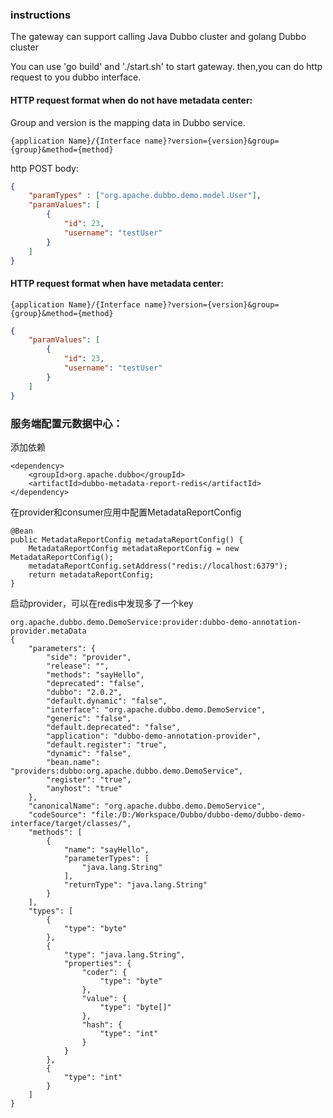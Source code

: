 ### instructions

The gateway can support calling Java Dubbo cluster and golang Dubbo cluster

You can use 'go build' and './start.sh' to start gateway.
then,you can do http request to you dubbo interface.


#### HTTP request format when do not have metadata center:

Group and version is the mapping data in Dubbo service. 

```
{application Name}/​{Interface name}?version={version}&group={group}&method={method}
```

http POST body: 

```json
{
    "paramTypes" : ["org.apache.dubbo.demo.model.User"],
    "paramValues": [
        {
            "id": 23,
            "username": "testUser"
        }
    ]
}
```

#### HTTP request format when  have metadata center:
```
{application Name}/​{Interface name}?version={version}&group={group}&method={method}
```
```json
{
    "paramValues": [
        {
            "id": 23,
            "username": "testUser"
        }
    ]
}

```






### 服务端配置元数据中心：

添加依赖
```
<dependency>
    <groupId>org.apache.dubbo</groupId>
    <artifactId>dubbo-metadata-report-redis</artifactId>
</dependency>
```

在provider和consumer应用中配置MetadataReportConfig
```
@Bean
public MetadataReportConfig metadataReportConfig() {
    MetadataReportConfig metadataReportConfig = new MetadataReportConfig();
    metadataReportConfig.setAddress("redis://localhost:6379");
    return metadataReportConfig;
}

```

 启动provider，可以在redis中发现多了一个key

```
org.apache.dubbo.demo.DemoService:provider:dubbo-demo-annotation-provider.metaData
{
    "parameters": {
        "side": "provider",
        "release": "",
        "methods": "sayHello",
        "deprecated": "false",
        "dubbo": "2.0.2",
        "default.dynamic": "false",
        "interface": "org.apache.dubbo.demo.DemoService",
        "generic": "false",
        "default.deprecated": "false",
        "application": "dubbo-demo-annotation-provider",
        "default.register": "true",
        "dynamic": "false",
        "bean.name": "providers:dubbo:org.apache.dubbo.demo.DemoService",
        "register": "true",
        "anyhost": "true"
    },
    "canonicalName": "org.apache.dubbo.demo.DemoService",
    "codeSource": "file:/D:/Workspace/Dubbo/dubbo-demo/dubbo-demo-interface/target/classes/",
    "methods": [
        {
            "name": "sayHello",
            "parameterTypes": [
                "java.lang.String"
            ],
            "returnType": "java.lang.String"
        }
    ],
    "types": [
        {
            "type": "byte"
        },
        {
            "type": "java.lang.String",
            "properties": {
                "coder": {
                    "type": "byte"
                },
                "value": {
                    "type": "byte[]"
                },
                "hash": {
                    "type": "int"
                }
            }
        },
        {
            "type": "int"
        }
    ]
}
```

